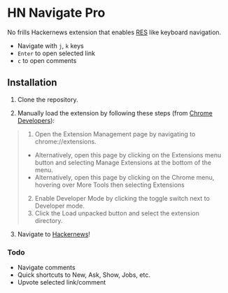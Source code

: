 # HN Navigate Pro

No frills Hackernews extension that enables [RES](https://redditenhancementsuite.com/) like keyboard navigation.

- Navigate with `j`, `k` keys
- `Enter` to open selected link
- `c` to open comments


## Installation
1. Clone the repository.

2. Manually load the extension by following these steps (from [Chrome Developers](https://developer.chrome.com/docs/extensions/mv3/getstarted/#unpacked)):
> 1. Open the Extension Management page by navigating to chrome://extensions.
> - Alternatively, open this page by clicking on the Extensions menu button and selecting Manage Extensions at the bottom of the menu.
> - Alternatively, open this page by clicking on the Chrome menu, hovering over More Tools then selecting Extensions
>
> 2. Enable Developer Mode by clicking the toggle switch next to Developer mode.
> 4. Click the Load unpacked button and select the extension directory.

3. Navigate to [Hackernews](https://news.ycombinator.com/)!

### Todo
- Navigate comments
- Quick shortcuts to New, Ask, Show, Jobs, etc.
- Upvote selected link/comment
